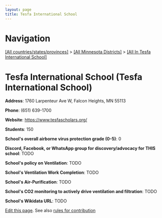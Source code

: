 ```yaml
---
layout: page
title: Tesfa International School
---
```

# Navigation

[[All countries/states/provinces]](../../..) > [[All Minnesota Districts]](../..) > [[All In Tesfa International School]](..)

# Tesfa International School (Tesfa International School)

**Address**: 1760 Larpenteur Ave W, Falcon Heights, MN 55113

**Phone**: (651) 639-1700

**Website**: <https://www.tesfascholars.org/>

**Students**: 150

**School's overall airborne virus protection grade (0-5)**: 0

**Discord, Facebook, or WhatsApp group for discovery/advocacy for THIS school**: TODO

**School's policy on Ventilation**: TODO

**School's Ventilation Work Completion**: TODO

**School's Air-Purification**: TODO

**School's CO2 monitoring to actively drive ventilation and filtration**: TODO

**School's Wikidata URL**: TODO


[Edit this page](https://github.com/ventilate-schools/MN/edit/main/./Tesfa_International_School/Tesfa_International_School.md). See also [rules for contribution](../../../contribution-rules/)